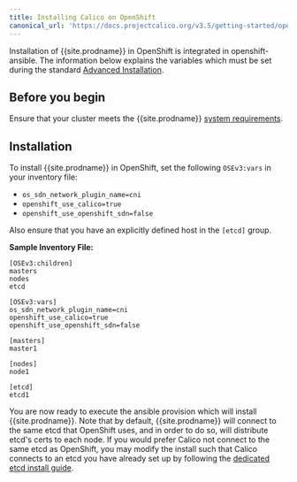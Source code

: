 ```yaml
---
title: Installing Calico on OpenShift
canonical_url: 'https://docs.projectcalico.org/v3.5/getting-started/openshift/installation'
---
```


Installation of {{site.prodname}} in OpenShift is integrated in openshift-ansible.
The information below explains the variables which must be set during
the standard [Advanced Installation](https://docs.openshift.org/latest/install_config/install/advanced_install.html#configuring-cluster-variables).

## Before you begin

Ensure that your cluster meets the {{site.prodname}} [system requirements](requirements).

## Installation

To install {{site.prodname}} in OpenShift, set the following `OSEv3:vars` in your
inventory file:

  - `os_sdn_network_plugin_name=cni`
  - `openshift_use_calico=true`
  - `openshift_use_openshift_sdn=false`

Also ensure that you have an explicitly defined host in the `[etcd]` group.

**Sample Inventory File:**

```
[OSEv3:children]
masters
nodes
etcd

[OSEv3:vars]
os_sdn_network_plugin_name=cni
openshift_use_calico=true
openshift_use_openshift_sdn=false

[masters]
master1

[nodes]
node1

[etcd]
etcd1
```

You are now ready to execute the ansible provision which will install {{site.prodname}}. Note that by default,
{{site.prodname}} will connect to the same etcd that OpenShift uses, and in order to do so, will distribute etcd's
certs to each node. If you would prefer Calico not connect to the same etcd as OpenShift, you may modify the install
such that Calico connects to an etcd you have already set up by following the [dedicated etcd install guide](dedicated-etcd).
